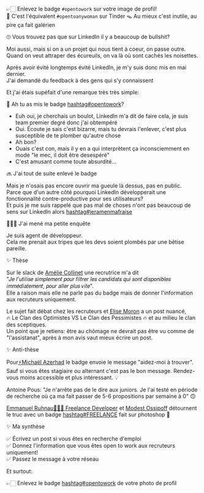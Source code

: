 👉🏻 Enlevez le badge `#opentowork` sur votre image de profil!  
😬 C'est l'équivalent `#opentoanywoman` sur Tinder
🪤 Au mieux c'est inutile, au pire ça fait galérien  
  
🙄 Vous trouvez pas que sur LinkedIn il y a beaucoup de bullshit?  
  
Moi aussi, mais si on a un projet qui nous tient à coeur, on passe outre.  
Quand on veut attraper des écureuils, on va là où sont cachés les noisettes.  
  
Après avoir évité longtemps évité LinkedIn, je m'y suis donc mis en mai dernier.  
J'ai demandé du feedback à des gens qui s'y connaissent

Et j'ai étais supéfait d'une remarque très très simple:  
  
🤔 Ah tu as mis le badge [hashtag#opentowork](https://www.linkedin.com/feed/hashtag/?keywords=opentowork&highlightedUpdateUrns=urn%3Ali%3Aactivity%3A7090571585136271362)?  
  
- Euh oui, je cherchais un boulot, LinkedIn m'a dit de faire cela, je suis team premier degré donc j'ai obtempéré  
- Oui. Écoute je sais c'est bizarre, mais tu devrais l'enlever, c'est plus susceptible de te plomber qu'autre chose  
- Ah bon?  
- Ouais c'est con, mais il y en a qui interprètent ça inconsciemment en mode "le mec, il doit être desespéré"  
- C'est amusant comme toute absurdité...  
  
  
🔜 J'ai tout de suite enlevé le badge  
  
Mais je n'osais pas encore ouvrir ma gueule là dessus, pas en public.  
Parce que d'un autre côté pourquoi LinkedIn développerait une fonctionnalité contre-productive pour ses utilisateurs?  
Et puis je me suis rappelé que pas mal de choses n'ont pas beaucoup de sens sur LinkedIn alors [hashtag#jeramenmafraise](https://www.linkedin.com/feed/hashtag/?keywords=jeramenmafraise&highlightedUpdateUrns=urn%3Ali%3Aactivity%3A7090571585136271362)  
  
🕵🏻‍♂️ J'ai mené ma petite enquête  
  
Je suis agent de développeur.  
Cela me prenait aux tripes que les devs soient plombés par une bêtise pareille.  
  
✨ Thèse  
  
Sur le slack de [](https://www.linkedin.com/in/ACoAAApEmV8BSKFBWOwx0hmmUXkhKyh9O035ATo)[Amélie Collinet](https://www.linkedin.com/in/ameliecollinet-recruteur-tech-product/) une recrutrice m'a dit  
"𝐽𝑒 𝑙'𝑢𝑡𝑖𝑙𝑖𝑠𝑒 𝑠𝑖𝑚𝑝𝑙𝑒𝑚𝑒𝑛𝑡 𝑝𝑜𝑢𝑟 𝑓𝑖𝑙𝑡𝑟𝑒𝑟 𝑙𝑒𝑠 𝑐𝑎𝑛𝑑𝑖𝑑𝑎𝑡𝑠 𝑞𝑢𝑖 𝑠𝑜𝑛𝑡 𝑑𝑖𝑠𝑝𝑜𝑛𝑖𝑏𝑙𝑒𝑠 𝑖𝑚𝑚𝑒́𝑑𝑖𝑎𝑡𝑒𝑚𝑒𝑛𝑡, 𝑝𝑜𝑢𝑟 𝑎𝑙𝑙𝑒𝑟 𝑝𝑙𝑢𝑠 𝑣𝑖𝑡𝑒".  
Elle a raison mais elle ne parle pas du badge mais de donner l'information aux recruteurs uniquement.  
  
Le sujet fait débat chez les recruteurs et [](https://www.linkedin.com/in/ACoAAAgaFX4BR4UCkq5u1QmGqnyaePDUGZ_t_ok)[Elise Moron](https://www.linkedin.com/in/elise-moron/) a un post nuancé,  
🔥 Le Clan des Optimistes VS Le Clan des Pessimistes 🔥 et au milieu le clan des sceptiques.  
Un point que je retiens: être au chômage ne devrait pas être vu comme de "l'assistanat", après à mon avis vaut mieux écrire un post.  
  
✨ Anti-thèse  
  
Pour[](https://www.linkedin.com/in/ACoAAAlizxUBa9BLPUQmnwvHsG4zj2sTOLC2vWE)[⚡️Michaël Azerhad](https://www.linkedin.com/in/michael-azerhad/) le badge envoie le message "aidez-moi à trouver".  
Sauf si vous êtes stagiaire ou alternant c'est pas le bon message. Rendez-vous moins accessible et plus intéressant. 💡  
  
Antoine Pous: "Je n'arrête pas de le dire aux juniors. Je l'ai testé en période de recherche où ça ma fait passer de 5-6 propositions par semaine à 0" 🙃  
  
[](https://www.linkedin.com/in/ACoAAAVvUzQBkpEuhcKA6V0txmSfiNk1hU5reUw)[Emmanuel Ruhnau👨🏻‍💻 Freelance Developer](https://www.linkedin.com/in/emmanuelruhnau/) et [](https://www.linkedin.com/in/ACoAADpBDJEBwOiIBxPDa4JlpgDWG9jVlizt4pc)[Modest Ossipoff](https://www.linkedin.com/in/modest-ossipoff/) détournent le truc avec un badge [hashtag#FREELANCE](https://www.linkedin.com/feed/hashtag/?keywords=freelance&highlightedUpdateUrns=urn%3Ali%3Aactivity%3A7090571585136271362) fait sur photoshop 🧠  
  
✨ Ma synthèse  
  
✅ Écrivez un post si vous êtes en recherche d'emploi  
✅ Donnez l'information que vous êtes open to work aux recruteurs uniquement!  
✅ Passez le message à votre réseau  
  
Et surtout:  
  
👉🏻 Enlevez le badge [hashtag#opentowork](https://www.linkedin.com/feed/hashtag/?keywords=opentowork&highlightedUpdateUrns=urn%3Ali%3Aactivity%3A7090571585136271362) de votre photo de profil
